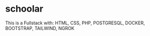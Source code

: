 # schoolar
This is a Fullstack with: HTML, CSS, PHP, POSTGRESQL, DOCKER, BOOTSTRAP, TAILWIND, NGROK
